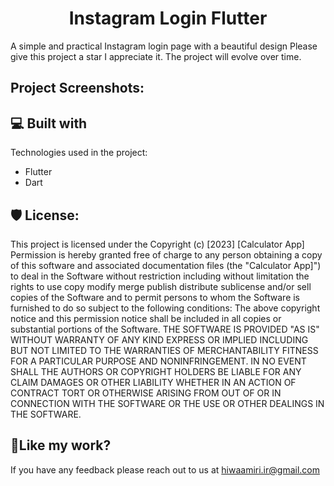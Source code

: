 <h1 align="center" id="title">Instagram Login Flutter</h1>

<p id="description">A simple and practical Instagram login page with a beautiful design Please give this project a star I appreciate it. The project will evolve over time.</p>

<h2>Project Screenshots:</h2>

<h2>💻 Built with</h2>

Technologies used in the project:

*   Flutter
*   Dart

<h2>🛡️ License:</h2>

This project is licensed under the Copyright (c) \[2023\] \[Calculator App\] Permission is hereby granted free of charge to any person obtaining a copy of this software and associated documentation files (the "Calculator App\]") to deal in the Software without restriction including without limitation the rights to use copy modify merge publish distribute sublicense and/or sell copies of the Software and to permit persons to whom the Software is furnished to do so subject to the following conditions: The above copyright notice and this permission notice shall be included in all copies or substantial portions of the Software. THE SOFTWARE IS PROVIDED "AS IS" WITHOUT WARRANTY OF ANY KIND EXPRESS OR IMPLIED INCLUDING BUT NOT LIMITED TO THE WARRANTIES OF MERCHANTABILITY FITNESS FOR A PARTICULAR PURPOSE AND NONINFRINGEMENT. IN NO EVENT SHALL THE AUTHORS OR COPYRIGHT HOLDERS BE LIABLE FOR ANY CLAIM DAMAGES OR OTHER LIABILITY WHETHER IN AN ACTION OF CONTRACT TORT OR OTHERWISE ARISING FROM OUT OF OR IN CONNECTION WITH THE SOFTWARE OR THE USE OR OTHER DEALINGS IN THE SOFTWARE.

<h2>💖Like my work?</h2>

If you have any feedback please reach out to us at hiwaamiri.ir@gmail.com

